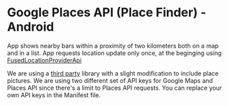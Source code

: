 # Google Places API (Place Finder) - Android

App shows nearby bars within a proximity of two kilometers both on a map and in a list. App requests location update only once, at the beginging using [FusedLocationProviderApi](https://developers.google.com/android/reference/com/google/android/gms/location/FusedLocationProviderApi)

We are using a [third party](https://github.com/nomanr/Android-Google-Places-API) library with a slight modification to include place pictures. We are using two different set of API keys for Google Maps and Places API since there's a limit to Places API requests. You can replace your own API keys in the Manifest file.
